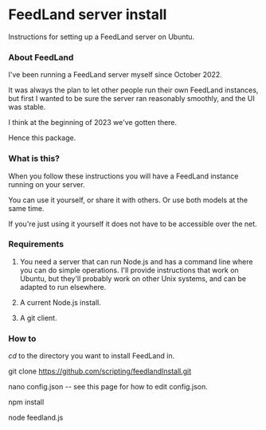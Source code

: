 # FeedLand server install

Instructions for setting up a FeedLand server on Ubuntu.

### About FeedLand

I've been running a FeedLand server myself since October 2022. 

It was always the plan to let other people run their own FeedLand instances, but first I wanted to be sure the server ran reasonably smoothly, and the UI was stable. 

I think at the beginning of 2023 we've gotten there. 

Hence this package.

### What is this?

When you follow these instructions you will have a FeedLand instance running on your server.

You can use it yourself, or share it with others. Or use both models at the same time. 

If you're just using it yourself it does not have to be accessible over the net. 

### Requirements

1. You need a server that can run Node.js and has a command line where you can do simple operations. I'll provide instructions that work on Ubuntu, but they'll probably work on other Unix systems, and can be adapted to run elsewhere. 

2. A current Node.js install.

3. A git client. 

### How to

<i>cd</i> to the directory you want to install FeedLand in. 

git clone https://github.com/scripting/feedlandInstall.git

nano config.json -- see this page for how to edit config.json.

npm install

node feedland.js


